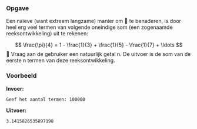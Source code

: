 ### Opgave

Een naïeve (want extreem langzame) manier om  te benaderen, is door heel erg veel termen van volgende oneindige som (een zogenaamde reeksontwikkeling) uit te rekenen:

$$
\frac{\pi}{4} = 1 - \frac{1}{3} + \frac{1}{5} - \frac{1}{7} + \ldots
$$

Vraag aan de gebruiker een natuurlijk getal n. De uitvoer is de som van de eerste n termen van deze reeksontwikkeling.

### Voorbeeld

**Invoer:**

    Geef het aantal termen: 100000

**Uitvoer:**

    3.1415826535897198
